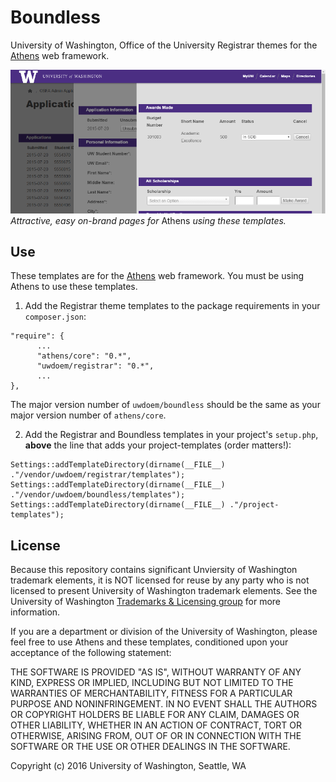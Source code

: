 # Boundless

University of Washington, Office of the University Registrar themes for the [Athens](https://github.com/AthensFramework/core) web framework.


![Registrar theme templates in action.](doc/assets/images/demo.png)<br>
*Attractive, easy on-brand pages for* Athens *using these templates.*

## Use

These templates are for the [Athens](https://github.com/AthensFramework/core) web framework. You must be using Athens to use these templates.

1. Add the Registrar theme templates to the package requirements in your `composer.json`:

  ```
  "require": {
        ...
        "athens/core": "0.*",
        "uwdoem/registrar": "0.*",
        ...
  },
  ```
  
  The major version number of `uwdoem/boundless` should be the same as your major version number of `athens/core`.

2. Add the Registrar and Boundless templates in your project's `setup.php`, **above** the line that adds your project-templates (order matters!):
  ```
  Settings::addTemplateDirectory(dirname(__FILE__) ."/vendor/uwdoem/registrar/templates");
  Settings::addTemplateDirectory(dirname(__FILE__) ."/vendor/uwdoem/boundless/templates");
  Settings::addTemplateDirectory(dirname(__FILE__) ."/project-templates");
  ```



## License

Because this repository contains significant Unviersity of Washington trademark elements, it is NOT licensed for reuse by any party who is not licensed to present University of Washington trademark elements. See the University of Washington [Trademarks & Licensing group](https://www.washington.edu/trademarks/) for more information.

If you are a department or division of the University of Washington, please feel free to use Athens and these templates, conditioned upon your acceptance of the following statement:

  THE SOFTWARE IS PROVIDED "AS IS", WITHOUT WARRANTY OF ANY KIND, EXPRESS OR IMPLIED, INCLUDING BUT NOT LIMITED TO THE WARRANTIES OF MERCHANTABILITY, FITNESS FOR A PARTICULAR PURPOSE AND NONINFRINGEMENT. IN NO EVENT SHALL THE AUTHORS OR COPYRIGHT HOLDERS BE LIABLE FOR ANY CLAIM, DAMAGES OR OTHER LIABILITY, WHETHER IN AN ACTION OF CONTRACT, TORT OR OTHERWISE, ARISING FROM, OUT OF OR IN CONNECTION WITH THE SOFTWARE OR THE USE OR OTHER DEALINGS IN THE SOFTWARE.
  
Copyright (c) 2016 University of Washington, Seattle, WA
